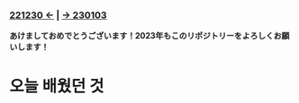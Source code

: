 ﻿### [221230 ←](/221205-_JSP/22-12/221230/) | [→ 230103](/221205-_JSP/230103/)

**あけましておめでとうございます！2023年もこのリポジトリーをよろしくお願いします！**

# 오늘 배웠던 것

